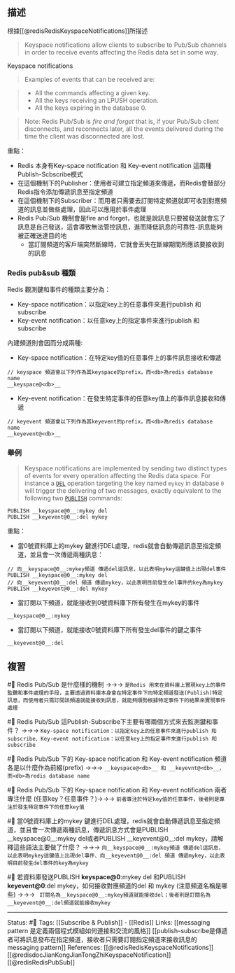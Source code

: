 
## 描述

根據[[@redisRedisKeyspaceNotifications]]所描述

> Keyspace notifications allow clients to subscribe to Pub/Sub channels in order to receive events affecting the Redis data set in some way.

Keyspace notifications


> Examples of events that can be received are:

> -   All the commands affecting a given key.
> -   All the keys receiving an LPUSH operation.
> -   All the keys expiring in the database 0.

> Note: Redis Pub/Sub is _fire and forget_ that is, if your Pub/Sub client disconnects, and reconnects later, all the events delivered during the time the client was disconnected are lost.


重點：
- Redis 本身有Key-space notification 和 Key-event notification 這兩種Publish-Scbscribe模式
- 在這個機制下的Publisher：使用者可建立指定頻道來傳遞，而Redis會替部分Redis指令添加傳遞訊息至指定頻道
- 在這個機制下的Subscriber：而用者只需要去訂閱特定頻道就即可收到對應頻道的訊息並做些處理，因此可以應用於事件處理
- Redis Pub/Sub 機制會是fire and forget，也就是說訊息只要被發送就會忘了訊息是自己發送，這會導致無法管控訊息，進而降低訊息的可靠性-訊息能夠被正確送達目的地
	- 當訂閱頻道的客戶端突然斷線時，它就會丟失在斷線期間所應該要接收到的訊息

### Redis pub&sub 種類

Redis 觀測鍵和事件的種類主要分為：
- Key-space notification：以指定key上的任意事件來進行publish 和 subscribe
- Key-event notification：以任意key上的指定事件來進行publish 和 subscribe

內建頻道則會因而分成兩種:
- Key-space notification：在特定key值的任意事件上的事件訊息接收和傳遞
```
// keyspace 頻道會以下列作為其keyspace的prefix，而<db>為redis database name
__keyspace@<db>__
```
- Key-event notification：在發生特定事件的任意key值上的事件訊息接收和傳遞
```
// keyevent 頻道會以下列作為其keyevent的prefix，而<db>為redis database name
__keyevent@<db>__
```



### 舉例

> Keyspace notifications are implemented by sending two distinct types of events for every operation affecting the Redis data space. For instance a [`DEL`](https://redis.io/commands/del) operation targeting the key named `mykey` in database `0` will trigger the delivering of two messages, exactly equivalent to the following two [`PUBLISH`](https://redis.io/commands/publish) commands:

```
PUBLISH __keyspace@0__:mykey del
PUBLISH __keyevent@0__:del mykey
```

重點：
- 當0號資料庫上的mykey 鍵進行DEL處理，redis就會自動傳遞訊息至指定頻道，並且會一次傳遞兩種訊息：
```
// 向__keyspace@0__:mykey頻道 傳遞del這訊息，以此表明mykey這鍵值上出現del事件
PUBLISH __keyspace@0__:mykey del
// 向__keyevent@0__:del 頻道 傳遞mykey，以此表明目前發生del事件的key為mykey
PUBLISH __keyevent@0__:del mykey
```
- 當訂閱以下頻道，就能接收到0號資料庫下所有發生在mykey的事件
```
__keyspace@0__:mykey
```
- 當訂閱以下頻道，就能接收0號資料庫下所有發生del事件的鍵之事件
```
__keyevent@0__:del
```
## 複習

#🧠 Redis Pub/Sub 是什麼樣的機制 ->->-> `是Redis 用來在資料庫上實現key上的事件監聽和事件處理的手段，主要透過資料庫本身會在特定事件下向特定頻道發送(Publish)特定訊息，而使用者只需訂閱該頻道就能接收到訊息，就能夠順勢根據特定事件下的結果來實現事件處理`
<!--SR:!2023-01-19,131,230-->

#🧠  Redis Pub/Sub 這Publish-Subscribe下主要有哪兩個方式來去監測鍵和事件？ ->->-> `Key-space notification：以指定key上的任意事件來進行publish 和 subscribe、Key-event notification：以任意key上的指定事件來進行publish 和 subscribe`
<!--SR:!2022-10-13,79,247-->


#🧠 Redis Pub/Sub 下的 Key-space notification 和 Key-event notification 頻道各是以什麼作為前綴(prefix) ->->-> `__keyspace@<db>__ 和 __keyevnt@<db>__，而<db>為redis database name`
<!--SR:!2022-11-08,95,247-->



#🧠 Redis Pub/Sub 下的 Key-space notification 和 Key-event notification 兩者專注什麼 (任意key？任意事件？)->->-> `前者專注於特定key值的任意事件，後者則是專注於發生特定事件下的任意key值`
<!--SR:!2022-10-29,90,246-->



#🧠 當0號資料庫上的mykey 鍵進行DEL處理，redis就會自動傳遞訊息至指定頻道，並且會一次傳遞兩種訊息，傳遞訊息方式會是PUBLISH \_\_keyspace@0\_\_:mykey del或者PUBLISH \_\_keyevent@0\_\_:del mykey，請解釋這些語法主要做了什麼？ ->->-> `向__keyspace@0__:mykey頻道 傳遞del這訊息，以此表明mykey這鍵值上出現del事件、向__keyevent@0__:del 頻道 傳遞mykey，以此表明目前發生del事件的key為mykey`
<!--SR:!2022-09-22,31,246-->



#🧠 若資料庫發送PUBLISH  __keyspace@0__:mykey del 和PUBLISH __keyevent@0__:del mykey，如何接收對應頻道的del 和 mykey (注意頻道名稱是哪些) ->->-> ` 訂閱名為__keyspace@0__:mykey頻道就能接收del；後者則是訂閱名為__keyevent@0__:del頻道就能接收mykey`
<!--SR:!2022-10-05,44,227-->


---
Status: #🌱 
Tags:
[[Subscribe & Publish]] - [[Redis]]
Links:
[[messaging pattern 是定義兩個程式模組如何連接和交流的風格]]
[[publish–subscribe是傳遞者可將訊息發布在指定頻道，接收者只需要訂閱指定頻道來接收訊息的messaging pattern]]
References:
[[@redisRedisKeyspaceNotifications]]
[[@redisdocJianKongJianTongZhiKeyspaceNotification]]
[[@redisRedisPubSub]]